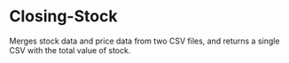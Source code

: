 # Closing-Stock
Merges stock data and price data from two CSV files, and returns a single CSV with the total value of stock.

